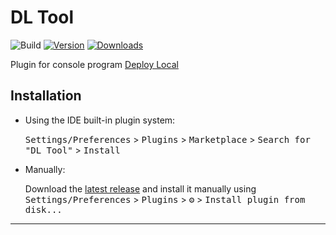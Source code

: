 # DL Tool

![Build](https://github.com/varrcan/dl-idea/workflows/Build/badge.svg)
[![Version](https://img.shields.io/jetbrains/plugin/v/dl-idea.svg)](https://plugins.jetbrains.com/plugin/dl-idea)
[![Downloads](https://img.shields.io/jetbrains/plugin/d/dl-idea.svg)](https://plugins.jetbrains.com/plugin/dl-idea)

<!-- Plugin description -->
Plugin for console program [Deploy Local](https://github.com/local-deploy/dl)

<!-- Plugin description end -->

## Installation

- Using the IDE built-in plugin system:
  
  <kbd>Settings/Preferences</kbd> > <kbd>Plugins</kbd> > <kbd>Marketplace</kbd> > <kbd>Search for "DL Tool"</kbd> >
  <kbd>Install</kbd>
  
- Manually:

  Download the [latest release](https://github.com/varrcan/dl-idea/releases/latest) and install it manually using  
  <kbd>Settings/Preferences</kbd> > <kbd>Plugins</kbd> > <kbd>⚙️</kbd> > <kbd>Install plugin from disk...</kbd>

---
